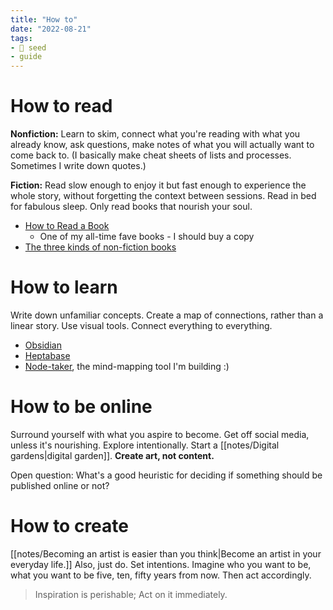 ```yaml
---
title: "How to"
date: "2022-08-21"
tags:
- 🌱 seed
- guide
---
```

# How to read

**Nonfiction:** Learn to skim, connect what you're reading with what you already know, ask questions, make notes of what you will actually want to come back to. (I basically make cheat sheets of lists and processes. Sometimes I write down quotes.)

**Fiction:** Read slow enough to enjoy it but fast enough to experience the whole story, without forgetting the context between sessions. Read in bed for fabulous sleep. Only read books that nourish your soul.

- [How to Read a Book](https://www.goodreads.com/book/show/567610.How_to_Read_a_Book)
	- One of my all-time fave books - I should buy a copy
- [The three kinds of non-fiction books](https://commoncog.com/the-3-kinds-of-non-fiction-book/)

# How to learn

Write down unfamiliar concepts. Create a map of connections, rather than a linear story. Use visual tools. Connect everything to everything.

- [Obsidian](https://obsidian.md/)
- [Heptabase](https://heptabase.com/)
- [Node-taker](https://github.com/sofvanh/node-taker), the mind-mapping tool I'm building :)

# How to be online

Surround yourself with what you aspire to become. Get off social media, unless it's nourishing. Explore intentionally. Start a [[notes/Digital gardens|digital garden]]. **Create art, not content.**

Open question: What's a good heuristic for deciding if something should be published online or not?

# How to create

[[notes/Becoming an artist is easier than you think|Become an artist in your everyday life.]] Also, just do. Set intentions. Imagine who you want to be, what you want to be five, ten, fifty years from now. Then act accordingly.

> Inspiration is perishable; Act on it immediately.